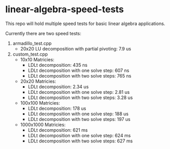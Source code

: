 linear-algebra-speed-tests
==========================
This repo will hold multiple speed tests for basic linear algebra applications.

Currently there are two speed tests:

1. armadillo\_test.cpp
    * 20x20 LU decomposition with partial pivoting: 7.9 us
2. custom\_test.cpp
    * 10x10 Matricies:
        * LDLt decomposition: 435 ns
        * LDLt decomposition with one solve step: 607 ns
        * LDLt decomposition with two solve steps: 765 ns
    * 20x20 Matricies:
        * LDLt decomposition: 2.34 us
        * LDLt decomposition with one solve step: 2.81 us
        * LDLt decomposition with two solve steps: 3.28 us
    * 100x100 Matricies:
        * LDLt decomposition: 178 us
        * LDLt decomposition with one solve step: 188 us
        * LDLt decomposition with two solve steps: 197 us
    * 1000x1000 Matricies:
        * LDLt decomposition: 621 ms
        * LDLt decomposition with one solve step: 624 ms
        * LDLt decomposition with two solve steps: 627 ms
